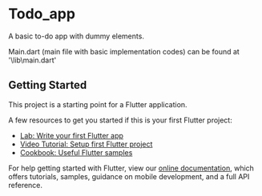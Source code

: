 # Todo_app

A basic to-do app with dummy elements.

Main.dart (main file with basic implementation codes) can be found at '\lib\main.dart'

## Getting Started

This project is a starting point for a Flutter application.

A few resources to get you started if this is your first Flutter project:

- [Lab: Write your first Flutter app](https://flutter.io/docs/get-started/codelab)
- [Video Tutorial: Setup first Flutter project](https://www.youtube.com/watch?v=BDRQxfWrozY)
- [Cookbook: Useful Flutter samples](https://flutter.io/docs/cookbook)

For help getting started with Flutter, view our 
[online documentation](https://flutter.io/docs), which offers tutorials, 
samples, guidance on mobile development, and a full API reference.
